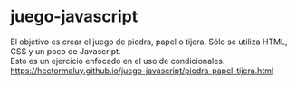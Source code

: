 # juego-javascript
El objetivo es crear el juego de piedra, papel o tijera. Sólo se utiliza HTML, CSS y un poco de Javascript.<br> Esto es un ejercicio enfocado en el uso de condicionales.<br> https://hectormaluy.github.io/juego-javascript/piedra-papel-tijera.html
